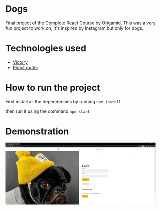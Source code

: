# Dogs
Final project of the Complete React Course by Origamid.
This was a very fun project to work on, it's inspired by Instagram but only for dogs. 

# Technologies used
- [Victory](https://github.com/FormidableLabs/victory)
- [React router](https://github.com/ReactTraining/react-router)

# How to run the project

First install all the dependencies by running 
`npm install`

then run it using the command
`npm start`

# Demonstration

![Dogs Demo](demonstration.gif)
